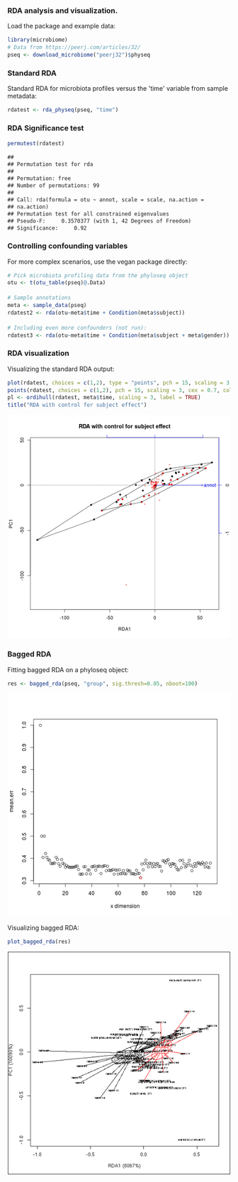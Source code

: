 ### RDA analysis and visualization. 

Load the package and example data:


```r
library(microbiome)
# Data from https://peerj.com/articles/32/
pseq <- download_microbiome("peerj32")$physeq
```

### Standard RDA 

Standard RDA for microbiota profiles versus the 'time' variable from 
sample metadata:


```r
rdatest <- rda_physeq(pseq, "time")
```


### RDA Significance test


```r
permutest(rdatest) 
```

```
## 
## Permutation test for rda 
## 
## Permutation: free
## Number of permutations: 99
##  
## Call: rda(formula = otu ~ annot, scale = scale, na.action =
## na.action)
## Permutation test for all constrained eigenvalues
## Pseudo-F:	 0.3570377 (with 1, 42 Degrees of Freedom)
## Significance:	 0.92
```


### Controlling confounding variables

For more complex scenarios, use the vegan package directly:


```r
# Pick microbiota profiling data from the phyloseq object
otu <- t(otu_table(pseq)@.Data)

# Sample annotations
meta <- sample_data(pseq)
rdatest2 <- rda(otu~meta$time + Condition(meta$subject)) 

# Including even more confounders (not run):
rdatest3 <- rda(otu~meta$time + Condition(meta$subject + meta$gender))
```


### RDA visualization

Visualizing the standard RDA output:


```r
plot(rdatest, choices = c(1,2), type = "points", pch = 15, scaling = 3, cex = 0.7, col = meta$time)
points(rdatest, choices = c(1,2), pch = 15, scaling = 3, cex = 0.7, col = meta$time)
pl <- ordihull(rdatest, meta$time, scaling = 3, label = TRUE)
title("RDA with control for subject effect")
```

![plot of chunk rda4](figure/rda4-1.png) 


### Bagged RDA

Fitting bagged RDA on a phyloseq object:


```r
res <- bagged_rda(pseq, "group", sig.thresh=0.05, nboot=100)
```

![plot of chunk rda5](figure/rda5-1.png) 


Visualizing bagged RDA:


```r
plot_bagged_rda(res)
```

![plot of chunk rda6](figure/rda6-1.png) 




